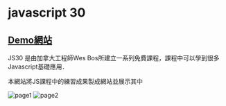 # javascript 30 

## [Demo網站](https://sisyphusla.github.io/Javascript30/)

JS30 是由加拿大工程師Wes Bos所建立一系列免費課程，課程中可以學到很多Javascript基礎應用．

本網站將JS課程中的練習成果製成網站並展示其中


![page1](https://github.com/sisyphusla/js30/blob/main/src/page1.png)
![page2](https://github.com/sisyphusla/js30/blob/main/src/page2.png)




